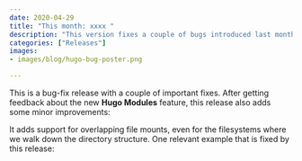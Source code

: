 ```yaml
---
date: 2020-04-29
title: "This month: xxxx "
description: "This version fixes a couple of bugs introduced last month"
categories: ["Releases"]
images:
- images/blog/hugo-bug-poster.png

---
```


This is a bug-fix release with a couple of important fixes. After getting feedback about the new **Hugo Modules** feature, this release also adds some minor improvements:

It adds support for overlapping file mounts, even for the filesystems where we walk down the directory structure. One relevant example that is fixed by this release:
